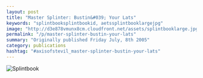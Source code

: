 ```yaml
---
layout: post
title: "Master Splinter: Bustin&#039; Your Lats"
keywords: "splintbooksplintbookid, aetssplintbooklargejpg"
image: "http://d3e878vmunx8cm.cloudfront.net/assets/splintbooklarge.jpg"
permalink: "/p/master-splinter-bustin-your-lats"
summary: "Originally published Friday July, 8th 2005"
category: publications
hashtag: "#axisofstevil_master-splinter-bustin-your-lats"
---
```


[id_1]: http://d3e878vmunx8cm.cloudfront.net/assets/splintbooklarge.jpg "Splintbook"
![Splintbook][id_1]
